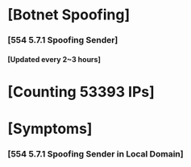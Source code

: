 # [Botnet Spoofing]
### [554 5.7.1 Spoofing Sender]
#### [Updated every 2~3 hours]

# [Counting 53393 IPs]

# [Symptoms] 
###   [554 5.7.1 Spoofing Sender in Local Domain]
